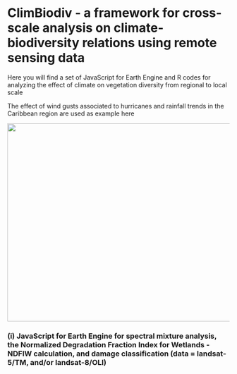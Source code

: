 # ClimBiodiv - a framework for cross-scale analysis on climate-biodiversity relations using remote sensing data

Here you will find a set of JavaScript for Earth Engine and R codes for analyzing the effect of climate on vegetation diversity from regional to local scale 

The effect of wind gusts associated to hurricanes and rainfall trends in the Caribbean region are used as example here

<p align="center">
  <img width="600" height="450" src="https://user-images.githubusercontent.com/67020853/135640372-0978a3a6-8c68-46a1-967a-5b63dfd20857.png">
</p> 

### (i) JavaScript for Earth Engine for spectral mixture analysis, the Normalized Degradation Fraction Index for Wetlands - NDFIW calculation, and damage classification (data = landsat-5/TM, and/or landsat-8/OLI)
